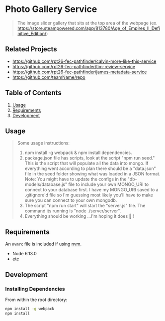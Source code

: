 # Photo Gallery Service

> The image slider gallery that sits at the top area of the webpage
> (ex. https://store.steampowered.com/app/813780/Age_of_Empires_II_Definitive_Edition/)


## Related Projects

  - https://github.com/rpt26-fec-pathfinder/calvin-more-like-this-service
  - https://github.com/rpt26-fec-pathfinder/tim-review-service
  - https://github.com/rpt26-fec-pathfinder/james-metadata-service
  - https://github.com/teamName/repo

## Table of Contents

1. [Usage](#Usage)
1. [Requirements](#requirements)
1. [Development](#development)

## Usage

> Some usage instructions:
> 1) npm install -g webpack & npm install dependencies.
> 2) package.json file has scripts, look at the script "npm run seed." This is the script that will populate all the data into mongo.
> If everything went according to plan there should be a "data.json" file in the seed folder showing what was loaded in a JSON format.
>   Note: You might have to update the configs in the "db-models/database.js" file to include your own MONGO_URI to connect to your database first.
>   I have my MONGO_URI saved to a .gitignore'd file so I'm guessing most likely you'll have to make sure you can connect to your own mongodb.
> 3) The script "npm run start" will start the "server.js" file. The command its running is "node ./server/server".
> 4) Everything should be working ...I'm hoping it does 😬 !


## Requirements

An `nvmrc` file is included if using [nvm](https://github.com/creationix/nvm).

- Node 6.13.0
- etc

## Development

### Installing Dependencies

From within the root directory:

```sh
npm install -g webpack
npm install
```

